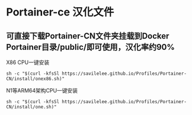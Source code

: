 ﻿# Portainer-ce 汉化文件
## 可直接下载Portainer-CN文件夹挂载到Docker Portainer目录/public/即可使用，汉化率约90%

X86 CPU一键安装
```
sh -c "$(curl -kfsSl https://savilelee.github.io/Profiles/Portainer-CN/install/onex86.sh)"
```

N1等ARM64架构CPU一键安装
```
sh -c "$(curl -kfsSl https://savilelee.github.io/Profiles/Portainer-CN/install/one.sh)"
```
